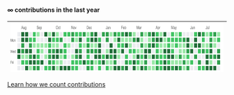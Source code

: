 #### ∞ contributions in the last year

| <img src="./contributions.gif" alt="Contributions" width="722px" height="112px" /> |
| ---------------------------------------------------------------------------------- |


[Learn how we count contributions](https://nilfalse.com/)
